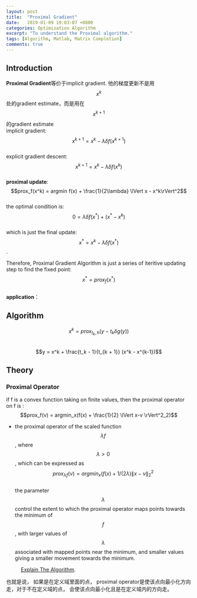 ```yaml
---
layout: post
title:  "Proximal Gradient"
date:   2019-01-09 19:03:07 +0800
categories: Optimization Algorithm
excerpt: "To understand the Proximal algorithm."
tags: [Algorithm, Matlab, Matrix Completion]
comments: true
---
```


## Introduction 
**Proximal Gradient**等价于implicit gradient. 他的梯度更新不是用$$x^k$$处的gradient estimate，而是用在$$x^{k+1}$$的gradient estimate  
implicit gradient: $$x^{k+1} = x^{k} - \lambda \delta{f(x^{k+1})}$$  
explicit gradient descent: $$x^{k+1} = x^{k} - \lambda \delta{f(x^{k})}$$  
**proximal update**:    
$$prox_f(x^k) = argmin f(x) + \frac{1}{2\lambda} \lVert x - x^k\rVert^2$$  
the optimal condition is: $$0 = \lambda \delta f(x^*) + (x^* - x^k)$$  
which is just the final update: $$x^* = x^k - \lambda \delta f(x^*)$$.  

Therefore, Proximal Gradient Algorithm is just a series of iteritive updating step to find the fixed point: $$x^* = prox_f(x^*)$$  
**application**：  


## Algorithm  
$$x^k = prox_{t_k, h} (y - t_k \delta g(y))$$  
$$y = x^k + \frac{t_k - 1}{t_{k + 1}} (x^k - x^{k-1})$$  

## Theory
### Proximal Operator
if f is a convex function taking on finite values, then the proximal operator on f is :  
$$prox_f(v) = argmin_x(f(x) + \frac{1}{2} \lVert x-v \rVert^2_2)$$  
* the proximal operator of the scaled function $$\lambda f$$, where $$\lambda > 0$$, which can be expressed as  
$$prox_{\lambda f}(\nu) = argmin_x (f(x) + 1/({2\lambda}) \lVert x - \nu \rVert_2^2$$  
the parameter $$\lambda $$ control the extent to which the proximal operator maps points towards the minimum of $$f$$, with larger values of $$\lambda $$ associated with mapped points near the minimum, and smaller values giving a smaller movement towards the minimum. 
<figure>
    <a href="https://thumbnail10.baidupcs.com/thumbnail/e154a9fcb76501d38c2c883fa7bb96a4?fid=1483288374-250528-257889517280387&rt=pr&sign=FDTAER-DCb740ccc5511e5e8fedcff06b081203-tDcsLsN5N14Rm2Ed0o93ymYgSlA%3d&expires=8h&chkbd=0&chkv=0&dp-logid=577735282787323296&dp-callid=0&time=1548421200&size=c10000_u10000&quality=90&vuk=1483288374&ft=image"></a>
    <figcaption><a href="https://thumbnail10.baidupcs.com/thumbnail/e154a9fcb76501d38c2c883fa7bb96a4?fid=1483288374-250528-257889517280387&rt=pr&sign=FDTAER-DCb740ccc5511e5e8fedcff06b081203-tDcsLsN5N14Rm2Ed0o93ymYgSlA%3d&expires=8h&chkbd=0&chkv=0&dp-logid=577735282787323296&dp-callid=0&time=1548421200&size=c10000_u10000&quality=90&vuk=1483288374&ft=image" title="Proximal Gradient Method">Explain The Algorithm</a>.</figcaption>
</figure>

也就是说， 如果是在定义域里面的点， proximal operator是使该点向最小化方向走，对于不在定义域的点， 会使该点向最小化且是在定义域内的方向走。  





